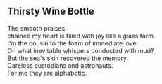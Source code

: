 Thirsty Wine Bottle
-------------------
The smooth praises  
chained my heart is filled with joy like a glass farm.  
I'm the cousin to the foam of immediate love.  
On what inevitable whispers conducted with mud?  
But the sea's skin recovered the memory.  
Careless custodians and astronauts.  
For me they are alphabetic.  
